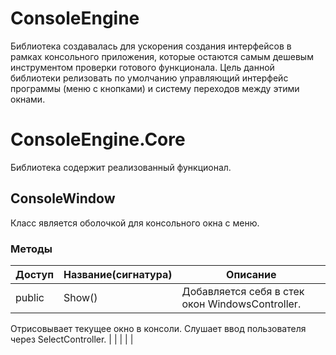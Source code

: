 # ConsoleEngine

Библиотека создавалась для ускорения создания интерфейсов в рамках консольного приложения, которые остаются самым дешевым инструментом проверки готового функционала. 
Цель данной библиотеки релизовать по умолчанию управляющий интерфейс  программы (меню с кнопками) и систему переходов между этими окнами.

# ConsoleEngine.Core

Библиотека содержит реализованный функционал.

## ConsoleWindow

Класс является оболочкой для консольного окна с меню.

### Методы

| Доступ | Название(сигнатура) | Описание |
| --- | --- | --- |
| public | Show() | Добавляется себя в стек окон WindowsController.
Отрисовывает текущее окно в консоли.
Слушает ввод пользователя через SelectController. |
|  |  |  |